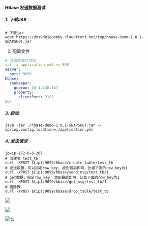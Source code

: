 #### HBase 发送数据测试

##### 1. 下载JAR

```shell
# 下载jar
wget https://dxs9dnjebzm6y.cloudfront.net/tmp/hbase-demo-1.0.1-SNAPSHOT.jar
```

2. 配置文件

```yml
# 注意修改zk地址
cat -> application.yml << EOF
server:
  port: 9099
hbase:
  zookeeper:
    quorum: 10.1.138.167
    property:
      clientPort: 2181
EOF
```

##### 3. 启动

```
java -jar ./hbase-demo-1.0.1-SNAPSHOT.jar --spring.config.location=./application.yml
```

##### 4. 发送请求

```shell
ip=ip-172-0-6-207
# 创建表 test_tb
curl -XPOST ${ip}:9099/hbase/create_table/test_tb
# 发送数据，可以指定row_key, 放到最后即可，比如下面的row_key为1
curl -XPOST ${ip}:9099/hbase/send_msg/test_tb/1
# get数据，指定row_key, 放到最后即可，比如下面的row_key为1
curl -XPOST ${ip}:9099/hbase/get_msg/test_tb/1
# 删除表
curl -XPOST ${ip}:9099/hbase/drop_table/test_tb
```

![](https://pcmyp.oss-cn-beijing.aliyuncs.com/markdown/202307142344850.png)

![](https://pcmyp.oss-cn-beijing.aliyuncs.com/markdown/202307142343685.png)

![](https://pcmyp.oss-cn-beijing.aliyuncs.com/markdown/202307150001730.png)%
